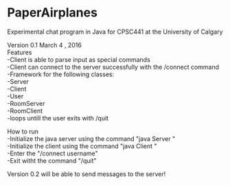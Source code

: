 # PaperAirplanes  
Experimental chat program in Java for CPSC441 at the University of Calgary  

Version 0.1 March 4 , 2016  
Features  
-Client is able to parse input as special commands  
-Client can connect to the server successfully with the /connect command  
-Framework for the following classes:  
    -Server  
    -Client  
    -User  
    -RoomServer  
    -RoomClient  
-loops untill the user exits with /quit  
  
How to run  
-Initialize the java server using the command "java Server <port number>"  
-Initialize the client using the command "java Client <ip address> <port number>"  
-Enter the "/connect username"  
-Exit witht the command "/quit"  
  
Version 0.2 will be able to send messages to the server!  
